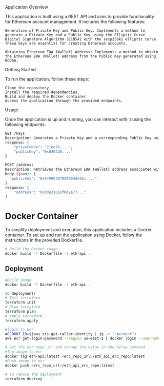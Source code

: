Application Overview

This application is built using a REST API and aims to provide functionality for Ethereum account management. It includes the following features:

    Generation of Private Key and Public Key: Implements a method to generate a Private Key and a Public Key using the Elliptic Curve Digital Signature Algorithm (ECDSA) with the secp256k1 elliptic curve. These keys are essential for creating Ethereum accounts.

    Obtaining Ethereum EOA (Wallet) Address: Implements a method to obtain the Ethereum EOA (Wallet) address from the Public Key generated using ECDSA.

Getting Started

To run the application, follow these steps:

    Clone the repository.
    Install the required dependencies.
    Build and deploy the Docker container.
    Access the application through the provided endpoints.

Usage

Once the application is up and running, you can interact with it using the following endpoints:

```bash
GET /keys
Description: Generates a Private Key and a corresponding Public Key using the ECDSA algorithm with the secp256k1 elliptic curve.
response: {
	"privateKey": "21ed26....",
	"publicKey": "0x040220...."
}

POST /address
Description: Retrieves the Ethereum EOA (Wallet) address associated with the provided Public Key.
body (json): {
  "publicKey": "0x04990397029684d636c...."
}
response: {
	"address": "0xbde31016f0d2e77..."
}
```


# Docker Container

To simplify deployment and execution, this application includes a Docker container. To set up and run the application using Docker, follow the instructions in the provided Dockerfile.

```bash
# Build the Docker image
docker build -f Dockerfile -t eth-api .
```

## Deployment

```bash
#Build image
docker build -f Dockerfile -t eth-api .

cd deployment/
# Init terraform
terraform init
# Plan terraform
terraform plan
# Apply terraform
terraform apply

#login to ecr
ACCOUNT_ID=$(aws sts get-caller-identity | jq -r ".Account")
aws ecr get-login-password --region us-east-1 | docker login --username AWS --password-stdin "$ACCOUNT_ID.dkr.ecr.us-east-1.amazonaws.com"

# Get the ecr repo url and change the value in the below command
#Tag image to ecr
docker tag eth-api:latest <erc_repo_url>/eth_api_erc_repo:latest
#Push image to ecr
docker push <erc_repo_url>/eth_api_erc_repo:latest

# To remove the deployment
terraform destroy

```